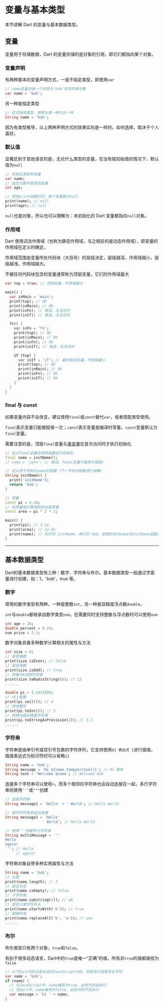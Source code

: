 # 变量与基本类型

本节讲解 Dart 的变量与基本数据类型。

## 变量

变量用于存储数据，Dart 的变量存储的是对象的引用，即它们都指向某个对象。

### 变量声明

有两种基本的变量声明方式，一是不指定类型，即使用`var`

```dart
// name变量存储一个内容为'bob'的字符串对象
var name = 'bob';
```

另一种是指定类型

```dart
// 显式指明类型，效果与第一种方式一样
String name = 'bob';
```

因为有类型推导，以上两种声明方式的效果实际是一样的。如何选择，取决于个人喜好。

### 默认值

显著区别于其他语言的是，无论什么类型的变量，在没有赋初始值的情况下，默认值为`null`

```dart
// 未指定类型的变量
var name;
// 指定为数字类型的变量
int age;

// 使用print函数打印，两个变量都为null
print(name); // null
print(age); // null
```

`null`也是对象，所以也可以理解为：未初始化的 Dart 变量都指向`null`对象。

### 作用域

Dart 使用词法作用域（也称为静态作用域，与之相反的是动态作用域），即变量的作用域在定义时确定。

作用域范围由变量所处代码块（大括号）的层级决定，层级越深，作用域越小，层级越浅，作用域越大。

不被任何代码块包含的变量通常称为顶层变量，它们的作用域最大

```dart
var top = true; // 顶层变量，作用域最大

main() {
  var inMain = 'main';
  print(top); // OK
  print(inMain); // OK
  print(inFn); // 错误，无法访问
  print(inIf); // 错误，无法访问

  fn() {
    var inFn = 'fn';
    print(top); // OK
    print(inMain); // OK
    print(inFn); // OK
    print(inIf); // 错误，无法访问

    if (top) {
      var inIf = 'if'; // 最内层的变量，作用域最小
      print(top); // OK
      print(inMain); // OK
      print(inFn); // OK      
      print(inIf); // OK
    }
  }
}
```

### final 与 const

如果变量内容不会改变，建议使用`final`或`const`替代`var`，或者搭配类型使用。

`final`表示变量只能被赋值一次；`const`表示变量是编译时常量，`const`变量默认为`final`变量。

需要注意的是，顶层`final`变量与[类变量](/language/class_i.md)在首次访问时才执行初始化

```dart
// 定义final变量并使用函数进行初始化
final name = initName();
// name = 'john'; // 错误，final变量不能再次赋值!

// 定义用于初始化name的函数（下一节将对函数进行讲解）
String initName() {
  print('initName');
  return 'bob';
}

// 常量
const pi = 3.14;
// 由常量值计算得到的也是常量
const area = pi * 2 * 2;

main() {
  print(pi); // 3.14
  print(area); // 12.56
  print(name); // 先打印 initName，再打印 bob，即直到访问name时initName函数才执行
}
```

---

## 基本数据类型

Dart的基本数据类型有三种：数字、字符串与布尔。基本数据类型一般通过字面量进行创建，如：1，'bob'，true 等。

### 数字

常用的数字类型有两种，一种是整数`int`，另一种是双精度浮点数`double`。

`int`与`double`都继承自数字类型`num`，在需要同时支持整数与浮点数时可以使用`num`

```dart
int age = 28;
double percent = 0.23;
num price = 2.3;
```

数字对象具备多种数学计算相关的属性与方法

```dart
int size = 9;
// 是否偶数
print(size.isEven); // false
// 是否奇数
print(size.isOdd); // true
// 转换为6进制字符串
print(size.toRadixString(6)); // 13
......

double pi = 3.1415926;
// 向上取整
print(pi.ceil()); // 4
// 转成整形
print(pi.toInt()); // 3
// 转换为固定精度字符串
print(pi.toStringAsPrecision(2)); // 3.1
......
```

### 字符串

字符串是由单引号或双引号包裹的字符序列，它支持使用`${ 表达式 }`进行插值，插值表达式为标识符时可以省略`{}`

```dart
String name = 'bob';
String message = 'Hi ${name.toUpperCase()}'; // Hi BOB
String text = 'Welcome $name'; // Welcome bob
```

连接多个字符串可以使用`+`，而多个相邻的字符串也会自动连接在一起，多行字符串则使用`'''`或`"""`创建

```dart
// 连接字符串
String message1 = 'Hello' + ' World'; // Hello World

// 相邻字符串会自动连接
String message2 = 'Hello'
                 ' World'; // Hello World

// 使用'''创建多行字符串
String multiMessage = '''
Hello
again!
'''; // Hello
     // again!
```

字符串对象自带多种实用属性与方法

```dart
String name = 'bob';
// 长度
print(name.length); // 3
// 是否为空
print(name.isEmpty); // false
// 子字符串
print(name.substring(1)); // ob
// 是否以某字符开头
print(name.startsWith('b')); // true
// 替换所有
print(name.replaceAll('b', 'w')); // wow
......
```

### 布尔

布尔类型只有两个对象，`true`和`false`。

有别于很多动态语言，Dart中的`true`是唯一“正确”的值，所有非`true`的值都被视为`false`

```dart
// 以下Dart代码也是合法的JavaScript代码，但是执行结果完全不同
var name = 'bob';
if (name) {
  // 在JavaScript中，name被视为true，此处代码会执行
  // 在Dart中，name被视为false，此处代码不会执行
  var message = 'hi ' + name;
}
```



